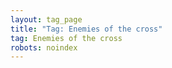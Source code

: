 ```yaml
---
layout: tag_page
title: "Tag: Enemies of the cross"
tag: Enemies of the cross
robots: noindex
---
```

